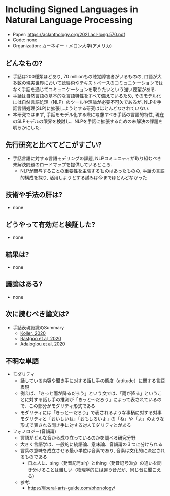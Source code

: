 # Including Signed Languages in Natural Language Processing
- Paper: https://aclanthology.org/2021.acl-long.570.pdf
- Code: none
- Organization: カーネギー・メロン大学(アメリカ)

## どんなもの?
- 手話は200種類ほどあり, 70 millionもの聴覚障害者がいるものの, 口語が大多数の現実世界において読唇術やテキストベースのコミュニケーションではなく手話を通じてコミュニケーションを取りたいという強い要望がある.
- 手話は自然言語の基本的な言語特性をすべて備えているため, そのモデル化には自然言語処理（NLP）のツールや理論が必要不可欠であるが, NLPを手話言語処理(SLP)に拡張しようとする研究はほとんどなされていない.
- 本研究ではまず, 手話をモデル化する際に考慮すべき手話の言語的特性, 現在のSLPモデルの限界を検討し、NLPを手話に拡張するための未解決の課題を明らかにした.

## 先行研究と比べてどこがすごい?
- 手話言語に対する言語モデリングの課題, NLPコミュニティが取り組むべき未解決問題のロードマップを提供しているところ.
  - NLPが関与することの重要性を主張するものはあったものの, 手話の言語的構成を探り, 活用しようとする試みは今までほとんどなかった

## 技術や手法の肝は?
- none

## どうやって有効だと検証した?
- none

## 結果は?
- none

## 議論はある?
- none

## 次に読むべき論文は?
- 手話表現認識のSummary
  - [Koller, 2020](https://arxiv.org/abs/2008.09918)
  - [Rastgoo et al, 2020]()
  - [Adaloglou et al, 2020](https://arxiv.org/abs/2007.12530)

## 不明な単語
- モダリティ
  - 話している内容や聞き手に対する話し手の態度（attitude）に関する言語表現
  - 例えば、「きっと雨が降るだろう」という文では、「雨が降る」ということに対する話し手の推測が「きっと～だろう」によって表されているので、この部分がモダリティ形式である
  - モダリティには「きっと～だろう」で表されるような事柄に対する対事モダリティと「おいしいね」「おもしろいよ」の「ね」や「よ」のような形式で表される聞き手に対する対人モダリティとがある
- フォノロジー(音韻論)
  - 言語がどんな音から成り立っているのかを調べる研究分野
  - 大きく言語学は、一般的に統語論、意味論、音韻論の３つに分けられる
  - 言葉の意味を成立させる最小単位は音素であり, 音素は文化的に決定されるものである
    - 日本人に、sing（発音記号síŋ）とthing（発音記号θíŋ）の違いを聞き分けることは難しい（物理学的には違う音だが、同じ音に聞こえる）
  - 参考:
    - https://liberal-arts-guide.com/phonology/
